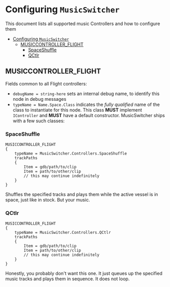 # Configuring `MusicSwitcher`

This document lists all supported music Controllers and how to configure them

- [Configuring `MusicSwitcher`](#configuring-musicswitcher)
  - [MUSICCONTROLLER\_FLIGHT](#musiccontroller_flight)
    - [SpaceShuffle](#spaceshuffle)
    - [QCtlr](#qctlr)

## MUSICCONTROLLER_FLIGHT

Fields common to all Flight controllers:
* `debugName = string-here` sets an internal debug name, to identify this node in debug messages
* `typeName = Name.Space.Class` indicates the *fully qualified* name of the class to instantiate for
  this node. This class **MUST** implement `IController` and **MUST** have a default constructor.
  MusicSwitcher ships with a few such classes:

### SpaceShuffle
```
MUSICCONTROLLER_FLIGHT
{
    typeName = MusicSwitcher.Controllers.SpaceShuffle
    trackPaths
    {
        Item = gdb/path/to/clip
        Item = path/to/other/clip
        // this may continue indefinitely
    }
}
```
Shuffles the specified tracks and plays them while the active vessel is in space, just like in stock. But your music.

### QCtlr
```
MUSICCONTROLLER_FLIGHT
{
    typeName = MusicSwitcher.Controllers.QCtlr
    trackPaths
    {
        Item = gdb/path/to/clip
        Item = path/to/other/clip
        // this may continue indefinitely
    }
}
```
Honestly, you probably don't want this one. It just queues up the specified music tracks and plays them in sequence. It
does not loop.